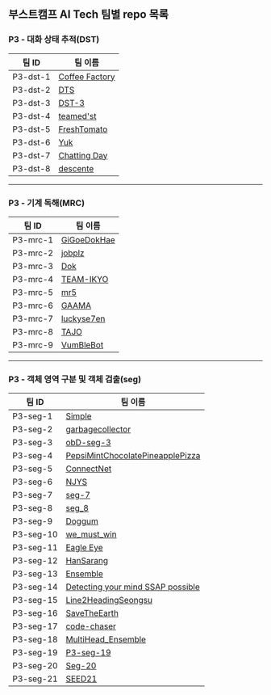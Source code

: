 

## 부스트캠프 AI Tech 팀별 repo 목록

### P3 - 대화 상태 추적(DST)

| 팀 ID      | 팀 이름                             |
|-----------|------------------------------------|
| P3-dst-1  | [Coffee Factory                   ](https://github.com/bcaitech1/p3-dst-coffee-factory                       ) |
| P3-dst-2  | [DTS                              ](https://github.com/bcaitech1/p3-dst-dts                                  ) |
| P3-dst-3  | [DST-3                            ](https://github.com/bcaitech1/p3-dst-dst-3                                ) |
| P3-dst-4  | [teamed'st                        ](https://github.com/bcaitech1/p3-dst-teamed-st                            ) |
| P3-dst-5  | [FreshTomato                      ](https://github.com/bcaitech1/p3-dst-freshtomato                          ) |
| P3-dst-6  | [Yuk                              ](https://github.com/bcaitech1/p3-dst-yuk                                  ) |
| P3-dst-7  | [Chatting Day                     ](https://github.com/bcaitech1/p3-dst-chatting-day                         ) |
| P3-dst-8  | [descente                         ](https://github.com/bcaitech1/p3-dst-descente                             ) |

---------------

### P3 - 기계 독해(MRC)

| 팀 ID      | 팀 이름                             |
|-----------|------------------------------------|
| P3-mrc-1  | [GiGoeDokHae                      ](https://github.com/bcaitech1/p3-mrc-gigoedokhae                          ) |
| P3-mrc-2  | [jobplz                           ](https://github.com/bcaitech1/p3-mrc-jobplz                               ) |
| P3-mrc-3  | [Dok                              ](https://github.com/bcaitech1/p3-mrc-dok                                  ) |
| P3-mrc-4  | [TEAM-IKYO                        ](https://github.com/bcaitech1/p3-mrc-team-ikyo                            ) |
| P3-mrc-5  | [mr5                              ](https://github.com/bcaitech1/p3-mrc-mr5                                  ) |
| P3-mrc-6  | [GAAMA                            ](https://github.com/bcaitech1/p3-mrc-gaama/                               ) |
| P3-mrc-7  | [luckyse7en                       ](https://github.com/bcaitech1/p3-mrc-mrc-7-luckyse7en                     ) |
| P3-mrc-8  | [TAJO                             ](https://github.com/bcaitech1/p3-mrc-tajo                                 ) |
| P3-mrc-9  | [VumBleBot                        ](https://github.com/bcaitech1/p3-mrc-vumblebot                            ) |

---------------

### P3 - 객체 영역 구분 및 객체 검출(seg)

| 팀 ID      | 팀 이름                             |
|-----------|------------------------------------|
| P3-seg-1  | [Simple                           ](https://github.com/bcaitech1/p3-ims-obd-simple                           ) |
| P3-seg-2  | [garbagecollector                 ](https://github.com/bcaitech1/p3-ims-obd-garbagecollector                 ) |
| P3-seg-3  | [obD-seg-3                        ](https://github.com/bcaitech1/p3-ims-obd-obd-seg-3                        ) |
| P3-seg-4  | [PepsiMintChocolatePineapplePizza ](https://github.com/bcaitech1/p3-ims-obd-pepsimintchocolatepineapplepizza ) |
| P3-seg-5  | [ConnectNet                       ](https://github.com/bcaitech1/p3-ims-obd-connectnet                       ) |
| P3-seg-6  | [NJYS                             ](https://github.com/bcaitech1/p3-ims-obd-njys                             ) |
| P3-seg-7  | [seg-7                            ](https://github.com/bcaitech1/p3-ims-obd-p3-seg-7                         ) |
| P3-seg-8  | [seg_8                            ](https://github.com/bcaitech1/p3-ims-obd-seg_8                            ) |
| P3-seg-9  | [Doggum                           ](https://github.com/bcaitech1/p3-ims-obd-doggum                           ) |
| P3-seg-10 | [we_must_win                      ](https://github.com/bcaitech1/p3-ims-obd-we_must_win                      ) |
| P3-seg-11 | [Eagle Eye                        ](https://github.com/bcaitech1/p3-ims-obd-eagle-eye                        ) |
| P3-seg-12 | [HanSarang                        ](https://github.com/bcaitech1/p3-ims-obd-hansarang                        ) |
| P3-seg-13 | [Ensemble                         ](https://github.com/bcaitech1/p3-ims-obd-ensemble                         ) |
| P3-seg-14 | [Detecting your mind SSAP possible](https://github.com/bcaitech1/p3-ims-obd-detecting-your-mind-ssap-possible) |
| P3-seg-15 | [Line2HeadingSeongsu              ](https://github.com/orgs/bcaitech1/teams/line2headingseongsu              ) |
| P3-seg-16 | [SaveTheEarth                     ](https://github.com/bcaitech1/p3-ims-obd-savetheearth                     ) |
| P3-seg-17 | [code-chaser                      ](https://github.com/bcaitech1/p3-ims-obd-code-chaser                      ) |
| P3-seg-18 | [MultiHead_Ensemble               ](https://github.com/bcaitech1/p3-ims-obd-multihead_ensemble               ) |
| P3-seg-19 | [P3-seg-19                        ](https://github.com/bcaitech1/p3-ims-obd-p3-seg-19                        ) |
| P3-seg-20 | [Seg-20                           ](https://github.com/bcaitech1/p3-ims-obd-seg-20                           ) |
| P3-seg-21 | [SEED21                           ](https://github.com/bcaitech1/p3-ims-obd-seed21                           ) |
